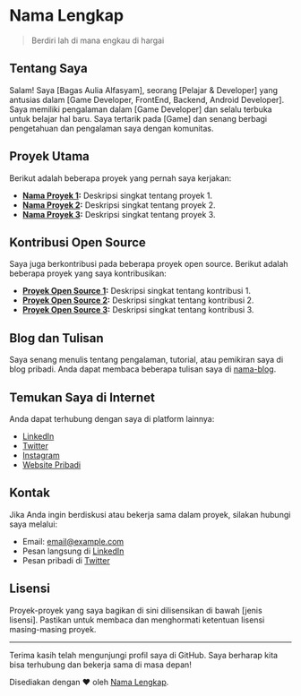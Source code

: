 # Nama Lengkap

> Berdiri lah di mana engkau di hargai

## Tentang Saya

Salam! Saya [Bagas Aulia Alfasyam], seorang [Pelajar & Developer] yang antusias dalam [Game Developer, FrontEnd, Backend, Android Developer]. Saya memiliki pengalaman dalam [Game Developer] dan selalu terbuka untuk belajar hal baru. Saya tertarik pada [Game] dan senang berbagi pengetahuan dan pengalaman saya dengan komunitas.

## Proyek Utama

Berikut adalah beberapa proyek yang pernah saya kerjakan:

- **[Nama Proyek 1](link-proyek1):** Deskripsi singkat tentang proyek 1.
- **[Nama Proyek 2](link-proyek2):** Deskripsi singkat tentang proyek 2.
- **[Nama Proyek 3](link-proyek3):** Deskripsi singkat tentang proyek 3.

## Kontribusi Open Source

Saya juga berkontribusi pada beberapa proyek open source. Berikut adalah beberapa proyek yang saya kontribusikan:

- **[Proyek Open Source 1](link-proyek1):** Deskripsi singkat tentang kontribusi 1.
- **[Proyek Open Source 2](link-proyek2):** Deskripsi singkat tentang kontribusi 2.
- **[Proyek Open Source 3](link-proyek3):** Deskripsi singkat tentang kontribusi 3.

## Blog dan Tulisan

Saya senang menulis tentang pengalaman, tutorial, atau pemikiran saya di blog pribadi. Anda dapat membaca beberapa tulisan saya di [nama-blog](BagasAuliaAlfasyam.github.io).

## Temukan Saya di Internet

Anda dapat terhubung dengan saya di platform lainnya:

- [LinkedIn](link-linkedin)
- [Twitter](link-twitter)
- [Instagram](link-instagram)
- [Website Pribadi](link-website)

## Kontak

Jika Anda ingin berdiskusi atau bekerja sama dalam proyek, silakan hubungi saya melalui:

- Email: [email@example.com](mailto:email@example.com)
- Pesan langsung di [LinkedIn](link-linkedin)
- Pesan pribadi di [Twitter](link-twitter)

## Lisensi

Proyek-proyek yang saya bagikan di sini dilisensikan di bawah [jenis lisensi]. Pastikan untuk membaca dan menghormati ketentuan lisensi masing-masing proyek.

---
Terima kasih telah mengunjungi profil saya di GitHub. Saya berharap kita bisa terhubung dan bekerja sama di masa depan!

Disediakan dengan ❤️ oleh [Nama Lengkap](link-profil).
